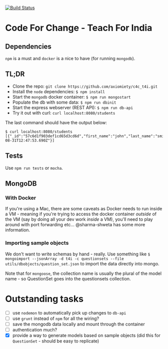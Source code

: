 [![Build Status](https://travis-ci.org/axiomiety/c4c_t4i.svg?branch=master)](https://travis-ci.org/axiomiety/c4c_t4i)

# Code For Change - Teach For India

## Dependencies

`npm` is a must and `docker` is a nice to have (for running `mongodb`).

## TL;DR

  * Clone the repo: `git clone https://github.com/axiomiety/c4c_t4i.git`
  * Install the `node` dependencies: `$ npm install`
  * Start the `mongodb` docker container: `$ npm run mongostart`
  * Populate the db with some data: `$ npm run dbinit`
  * Start the express webserver (REST API): `$ npm run db-api`
  * Try it out with curl: `curl localhost:8080/students`

The last command should have the output below:

    $ curl localhost:8080/students
    [{"_id":"57c6d1f903def1cd65d3cd6d","first_name":"john","last_name":"smith","id":321,"__v":0,"last_updated":"2016-08-31T12:47:53.690Z"}]

## Tests

Use `npm run tests` or `mocha`.

## MongoDB

### With Docker

If you're using a Mac, there are some caveats as Docker needs to run inside a VM - meaning if you're trying to access the docker container *outside* of the VM (say by doing all your dev work *inside* a VM), you'll need to play around with port forwarding etc... @sharma-shweta has some more information.

### Importing sample objects

We don't want to write schemas by hand - really. Use something like `$ mongoimport --jsonArray -d t4i -c questionsets --file utils/dbobjects/question_set.json` to import the data directly into mongo.

Note that for `mongoose`, the collection name is usually the plural of the model name - so QuestionSet goes into the questionsets collection.

# Outstanding tasks

- [ ] use `nodemon` to automatically pick up changes to `db-api`
- [ ] use `grunt` instead of `npm` for all the wiring?
- [ ] save the mongodb data locally and mount through the container
- [ ] authentication much?
- [X] provide a way to generate models based on sample objects (did this for `QuestionSet` - should be easy to replicate)
